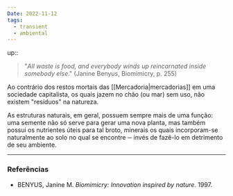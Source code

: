 ```yaml
---
Date: 2022-11-12
tags:
  - transient
  - ambiental
---
```

up:: 

> "*All waste is food, and everybody winds up reincarnated inside somebody else*." (Janine Benyus, Biomimicry, p. 255)

Ao contrário dos restos mortais das [[Mercadoria|mercadorias]] em uma sociedade capitalista, os quais jazem no chão (ou mar) sem uso, não existem "resíduos" na natureza.

As estruturas naturais, em geral, possuem sempre mais de uma função: uma semente não só serve para gerar uma nova planta, mas também possui os nutrientes úteis para tal broto, minerais os quais incorporam-se naturalmente ao solo no qual se encontre ─ invés de fazê-lo em detrimento de seu ambiente.

---
### Referências
- BENYUS, Janine M. *Biomimicry: Innovation inspired by nature*. 1997.